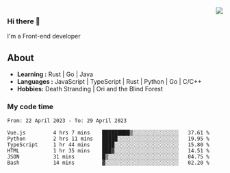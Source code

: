 <img align='right' src="https://github-readme-stats.vercel.app/api?username=strugglebak&show_icons=true">

### Hi there 👋

I'm a Front-end developer

## About

-  **Learning :** Rust | Go | Java
-  **Languages :** JavaScript | TypeScript | Rust | Python | Go | C/C++
-  **Hobbies:** Death Stranding | Ori and the Blind Forest

### My code time

<!--START_SECTION:waka-->

```text
From: 22 April 2023 - To: 29 April 2023

Vue.js         4 hrs 7 mins    █████████▒░░░░░░░░░░░░░░░   37.61 %
Python         2 hrs 11 mins   █████░░░░░░░░░░░░░░░░░░░░   19.95 %
TypeScript     1 hr 44 mins    ████░░░░░░░░░░░░░░░░░░░░░   15.80 %
HTML           1 hr 35 mins    ███▓░░░░░░░░░░░░░░░░░░░░░   14.51 %
JSON           31 mins         █▒░░░░░░░░░░░░░░░░░░░░░░░   04.75 %
Bash           14 mins         ▓░░░░░░░░░░░░░░░░░░░░░░░░   02.20 %
```

<!--END_SECTION:waka-->
